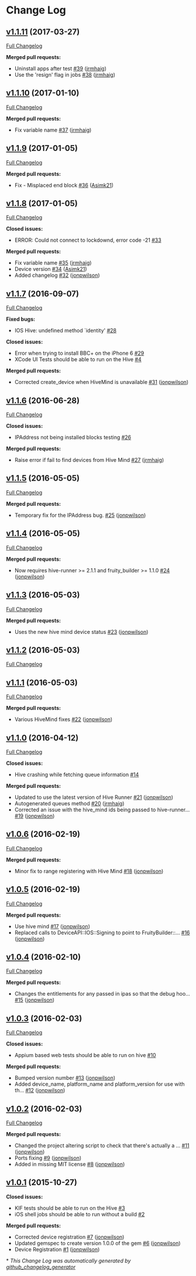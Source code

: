 # Change Log

## [v1.1.11](https://github.com/bbc/hive-runner-ios/tree/v1.1.11) (2017-03-27)
[Full Changelog](https://github.com/bbc/hive-runner-ios/compare/v1.1.10...v1.1.11)

**Merged pull requests:**

- Uninstall apps after test [\#39](https://github.com/bbc/hive-runner-ios/pull/39) ([jrmhaig](https://github.com/jrmhaig))
- Use the 'resign' flag in jobs [\#38](https://github.com/bbc/hive-runner-ios/pull/38) ([jrmhaig](https://github.com/jrmhaig))

## [v1.1.10](https://github.com/bbc/hive-runner-ios/tree/v1.1.10) (2017-01-10)
[Full Changelog](https://github.com/bbc/hive-runner-ios/compare/v1.1.9...v1.1.10)

**Merged pull requests:**

- Fix variable name [\#37](https://github.com/bbc/hive-runner-ios/pull/37) ([jrmhaig](https://github.com/jrmhaig))

## [v1.1.9](https://github.com/bbc/hive-runner-ios/tree/v1.1.9) (2017-01-05)
[Full Changelog](https://github.com/bbc/hive-runner-ios/compare/v1.1.8...v1.1.9)

**Merged pull requests:**

- Fix - Misplaced end block [\#36](https://github.com/bbc/hive-runner-ios/pull/36) ([Asimk21](https://github.com/Asimk21))

## [v1.1.8](https://github.com/bbc/hive-runner-ios/tree/v1.1.8) (2017-01-05)
[Full Changelog](https://github.com/bbc/hive-runner-ios/compare/v1.1.7...v1.1.8)

**Closed issues:**

- ERROR: Could not connect to lockdownd, error code -21 [\#33](https://github.com/bbc/hive-runner-ios/issues/33)

**Merged pull requests:**

- Fix variable name [\#35](https://github.com/bbc/hive-runner-ios/pull/35) ([jrmhaig](https://github.com/jrmhaig))
- Device version [\#34](https://github.com/bbc/hive-runner-ios/pull/34) ([Asimk21](https://github.com/Asimk21))
- Added changelog [\#32](https://github.com/bbc/hive-runner-ios/pull/32) ([jonpwilson](https://github.com/jonpwilson))

## [v1.1.7](https://github.com/bbc/hive-runner-ios/tree/v1.1.7) (2016-09-07)
[Full Changelog](https://github.com/bbc/hive-runner-ios/compare/v1.1.6...v1.1.7)

**Fixed bugs:**

- IOS Hive: undefined method `identity' [\#28](https://github.com/bbc/hive-runner-ios/issues/28)

**Closed issues:**

- Error when trying to install BBC+ on the iPhone 6 [\#29](https://github.com/bbc/hive-runner-ios/issues/29)
- XCode UI Tests should be able to run on the Hive [\#4](https://github.com/bbc/hive-runner-ios/issues/4)

**Merged pull requests:**

- Corrected create\_device when HiveMind is unavailable [\#31](https://github.com/bbc/hive-runner-ios/pull/31) ([jonpwilson](https://github.com/jonpwilson))

## [v1.1.6](https://github.com/bbc/hive-runner-ios/tree/v1.1.6) (2016-06-28)
[Full Changelog](https://github.com/bbc/hive-runner-ios/compare/v1.1.5...v1.1.6)

**Closed issues:**

- IPAddress not being installed blocks testing [\#26](https://github.com/bbc/hive-runner-ios/issues/26)

**Merged pull requests:**

- Raise error if fail to find devices from Hive Mind [\#27](https://github.com/bbc/hive-runner-ios/pull/27) ([jrmhaig](https://github.com/jrmhaig))

## [v1.1.5](https://github.com/bbc/hive-runner-ios/tree/v1.1.5) (2016-05-05)
[Full Changelog](https://github.com/bbc/hive-runner-ios/compare/v1.1.4...v1.1.5)

**Merged pull requests:**

- Temporary fix for the IPAddress bug. [\#25](https://github.com/bbc/hive-runner-ios/pull/25) ([jonpwilson](https://github.com/jonpwilson))

## [v1.1.4](https://github.com/bbc/hive-runner-ios/tree/v1.1.4) (2016-05-05)
[Full Changelog](https://github.com/bbc/hive-runner-ios/compare/v1.1.3...v1.1.4)

**Merged pull requests:**

- Now requires hive-runner \>= 2.1.1 and fruity\_builder \>= 1.1.0 [\#24](https://github.com/bbc/hive-runner-ios/pull/24) ([jonpwilson](https://github.com/jonpwilson))

## [v1.1.3](https://github.com/bbc/hive-runner-ios/tree/v1.1.3) (2016-05-03)
[Full Changelog](https://github.com/bbc/hive-runner-ios/compare/v1.1.2...v1.1.3)

**Merged pull requests:**

- Uses the new hive mind device status [\#23](https://github.com/bbc/hive-runner-ios/pull/23) ([jonpwilson](https://github.com/jonpwilson))

## [v1.1.2](https://github.com/bbc/hive-runner-ios/tree/v1.1.2) (2016-05-03)
[Full Changelog](https://github.com/bbc/hive-runner-ios/compare/v1.1.1...v1.1.2)

## [v1.1.1](https://github.com/bbc/hive-runner-ios/tree/v1.1.1) (2016-05-03)
[Full Changelog](https://github.com/bbc/hive-runner-ios/compare/v1.1.0...v1.1.1)

**Merged pull requests:**

- Various HiveMind fixes [\#22](https://github.com/bbc/hive-runner-ios/pull/22) ([jonpwilson](https://github.com/jonpwilson))

## [v1.1.0](https://github.com/bbc/hive-runner-ios/tree/v1.1.0) (2016-04-12)
[Full Changelog](https://github.com/bbc/hive-runner-ios/compare/v1.0.6...v1.1.0)

**Closed issues:**

- Hive crashing while fetching queue information [\#14](https://github.com/bbc/hive-runner-ios/issues/14)

**Merged pull requests:**

- Updated to use the latest version of Hive Runner [\#21](https://github.com/bbc/hive-runner-ios/pull/21) ([jonpwilson](https://github.com/jonpwilson))
- Autogenerated queues method [\#20](https://github.com/bbc/hive-runner-ios/pull/20) ([jrmhaig](https://github.com/jrmhaig))
- Corrected an issue with the hive\_mind ids being passed to hive-runner… [\#19](https://github.com/bbc/hive-runner-ios/pull/19) ([jonpwilson](https://github.com/jonpwilson))

## [v1.0.6](https://github.com/bbc/hive-runner-ios/tree/v1.0.6) (2016-02-19)
[Full Changelog](https://github.com/bbc/hive-runner-ios/compare/v1.0.5...v1.0.6)

**Merged pull requests:**

- Minor fix to range registering with Hive Mind [\#18](https://github.com/bbc/hive-runner-ios/pull/18) ([jonpwilson](https://github.com/jonpwilson))

## [v1.0.5](https://github.com/bbc/hive-runner-ios/tree/v1.0.5) (2016-02-19)
[Full Changelog](https://github.com/bbc/hive-runner-ios/compare/v1.0.4...v1.0.5)

**Merged pull requests:**

- Use hive mind [\#17](https://github.com/bbc/hive-runner-ios/pull/17) ([jonpwilson](https://github.com/jonpwilson))
- Replaced calls to DeviceAPI::IOS::Signing to point to FruityBuilder::… [\#16](https://github.com/bbc/hive-runner-ios/pull/16) ([jonpwilson](https://github.com/jonpwilson))

## [v1.0.4](https://github.com/bbc/hive-runner-ios/tree/v1.0.4) (2016-02-10)
[Full Changelog](https://github.com/bbc/hive-runner-ios/compare/v1.0.3...v1.0.4)

**Merged pull requests:**

- Changes the entitlements for any passed in ipas so that the debug hoo… [\#15](https://github.com/bbc/hive-runner-ios/pull/15) ([jonpwilson](https://github.com/jonpwilson))

## [v1.0.3](https://github.com/bbc/hive-runner-ios/tree/v1.0.3) (2016-02-03)
[Full Changelog](https://github.com/bbc/hive-runner-ios/compare/v1.0.2...v1.0.3)

**Closed issues:**

- Appium based web tests should be able to run on hive [\#10](https://github.com/bbc/hive-runner-ios/issues/10)

**Merged pull requests:**

- Bumped version number [\#13](https://github.com/bbc/hive-runner-ios/pull/13) ([jonpwilson](https://github.com/jonpwilson))
- Added device\_name, platform\_name and platform\_version for use with th… [\#12](https://github.com/bbc/hive-runner-ios/pull/12) ([jonpwilson](https://github.com/jonpwilson))

## [v1.0.2](https://github.com/bbc/hive-runner-ios/tree/v1.0.2) (2016-02-03)
[Full Changelog](https://github.com/bbc/hive-runner-ios/compare/v1.0.1...v1.0.2)

**Merged pull requests:**

- Changed the project altering script to check that there's actually a … [\#11](https://github.com/bbc/hive-runner-ios/pull/11) ([jonpwilson](https://github.com/jonpwilson))
- Ports fixing [\#9](https://github.com/bbc/hive-runner-ios/pull/9) ([jonpwilson](https://github.com/jonpwilson))
- Added in missing MIT license [\#8](https://github.com/bbc/hive-runner-ios/pull/8) ([jonpwilson](https://github.com/jonpwilson))

## [v1.0.1](https://github.com/bbc/hive-runner-ios/tree/v1.0.1) (2015-10-27)
**Closed issues:**

- KIF tests should be able to run on the Hive [\#3](https://github.com/bbc/hive-runner-ios/issues/3)
- iOS shell jobs should be able to run without a build [\#2](https://github.com/bbc/hive-runner-ios/issues/2)

**Merged pull requests:**

- Corrected device registration [\#7](https://github.com/bbc/hive-runner-ios/pull/7) ([jonpwilson](https://github.com/jonpwilson))
- Updated gemspec to create version 1.0.0 of the gem [\#6](https://github.com/bbc/hive-runner-ios/pull/6) ([jonpwilson](https://github.com/jonpwilson))
- Device Registration [\#1](https://github.com/bbc/hive-runner-ios/pull/1) ([jonpwilson](https://github.com/jonpwilson))



\* *This Change Log was automatically generated by [github_changelog_generator](https://github.com/skywinder/Github-Changelog-Generator)*